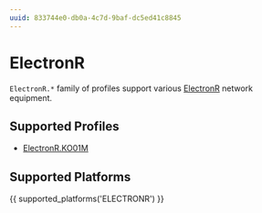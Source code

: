 ```yaml
---
uuid: 833744e0-db0a-4c7d-9baf-dc5ed41c8845
---
```

# ElectronR

`ElectronR.*` family of profiles support various [ElectronR](http://electron-ru.com/)
network equipment.

## Supported Profiles

- [ElectronR.KO01M](ElectronR.KO01M.md)

## Supported Platforms

{{ supported_platforms('ELECTRONR') }}
